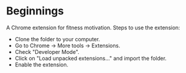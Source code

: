 # Beginnings
A Chrome extension for fitness motivation.
Steps to use the extension:
* Clone the folder to your computer.
* Go to Chrome -> More tools -> Extensions.
* Check "Developer Mode".
* Click on "Load unpacked extensions..." and import the folder.
* Enable the extension.
